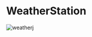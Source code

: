 # WeatherStation
![weatherj](https://user-images.githubusercontent.com/22416797/32690263-c7a35984-c6fc-11e7-985c-e1b4dac04cd9.png)
